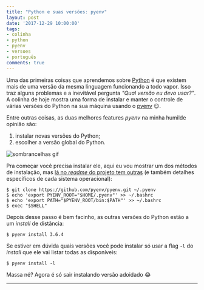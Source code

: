 ```yaml
---
title: "Python e suas versões: pyenv"
layout: post
date: '2017-12-29 10:00:00'
tags:
- colinha
- python
- pyenv
- versoes
- português
comments: true
---
```



Uma das primeiras coisas que aprendemos sobre [Python](https://www.python.org/) é que existem mais de uma versão da mesma linguagem funcionando a todo vapor. Isso traz alguns problemas e a inevitável pergunta _"Qual versão eu devo usar?"_. A colinha de hoje mostra uma forma de instalar e manter o controle de várias versões do Python na sua máquina usando o [pyenv](https://github.com/pyenv/pyenv) 😉.

Entre outras coisas, as duas melhores features _pyenv_ na minha humilde opinião são:

1. instalar novas versões do Python;
1. escolher a versão global do Python.

![sombrancelhas gif](https://media.giphy.com/media/10lqVdCCc9812M/giphy.gif)

Pra começar você precisa instalar ele, aqui eu vou mostrar um dos métodos de instalação, mas [lá no _readme_ do projeto tem outras](https://github.com/pyenv/pyenv#installation) (e também detalhes específicos de cada sistema operacional):

~~~ console
$ git clone https://github.com/pyenv/pyenv.git ~/.pyenv
$ echo 'export PYENV_ROOT="$HOME/.pyenv"' >> ~/.bashrc
$ echo 'export PATH="$PYENV_ROOT/bin:$PATH"' >> ~/.bashrc
$ exec "$SHELL"
~~~

Depois desse passo é bem facinho, as outras versões do Python estão a um _install_ de distância:

~~~ console
$ pyenv install 3.6.4
~~~

Se estiver em dúvida quais versões você pode instalar só usar a flag `-l` do _install_ que ele vai listar todas as disponíveis:

~~~ console
$ pyenv install -l
~~~

Massa né? Agora é só sair instalando versão adoidado 😂

----
